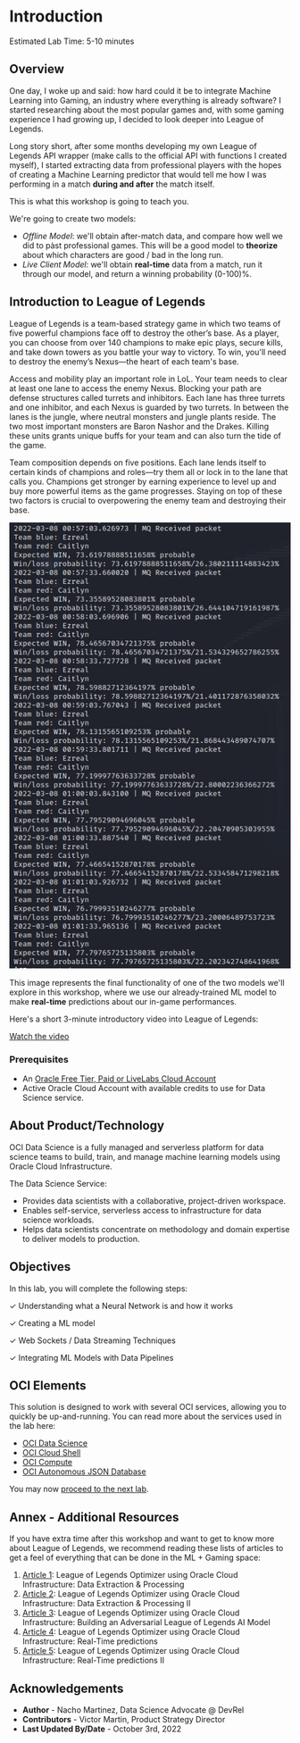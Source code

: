 # Introduction

Estimated Lab Time: 5-10 minutes

## Overview

One day, I woke up and said: how hard could it be to integrate Machine Learning into Gaming, an industry where everything is already software? I started researching about the most popular games and, with some gaming experience I had growing up, I decided to look deeper into League of Legends.

Long story short, after some months developing my own League of Legends API wrapper (make calls to the official API with functions I created myself), I started extracting data from professional players with the hopes of creating a Machine Learning predictor that would tell me how I was performing in a match **during and after** the match itself.

This is what this workshop is going to teach you.

We're going to create two models:
- _Offline Model_: we'll obtain after-match data, and compare how well we did to pàst professional games. This will be a good model to **theorize** about which characters are good / bad in the long run.
- _Live Client Model_: we'll obtain **real-time** data from a match, run it through our model, and return a winning probability (0-100)%.

## Introduction to League of Legends

League of Legends is a team-based strategy game in which two teams of five powerful champions face off to destroy the other’s base. As a player, you can choose from over 140 champions to make epic plays, secure kills, and take down towers as you battle your way to victory. To win, you'll need to destroy the enemy’s Nexus—the heart of each team's base.

Access and mobility play an important role in LoL. Your team needs to clear at least one lane to access the enemy Nexus. Blocking your path are defense structures called turrets and inhibitors. Each lane has three turrets and one inhibitor, and each Nexus is guarded by two turrets. In between the lanes is the jungle, where neutral monsters and jungle plants reside. The two most important monsters are Baron Nashor and the Drakes. Killing these units grants unique buffs for your team and can also turn the tide of the game.

Team composition depends on five positions. Each lane lends itself to certain kinds of champions and roles—try them all or lock in to the lane that calls you. Champions get stronger by earning experience to level up and buy more powerful items as the game progresses. Staying on top of these two factors is crucial to overpowering the enemy team and destroying their base.

![Bought Items](images/bought_items.jpg)

This image represents the final functionality of one of the two models we'll explore in this workshop, where we use our already-trained ML model to make __real-time__ predictions about our in-game performances. 

Here's a short 3-minute introductory video into League of Legends:

[Watch the video](youtube:OfYU4gbk13w)

### Prerequisites

* An [Oracle Free Tier, Paid or LiveLabs Cloud Account](https://signup.cloud.oracle.com/?language=en&sourceType=:ow:de:ce::::RC_WWMK220210P00063:LoL_handsonLab_introduction&intcmp=:ow:de:ce::::RC_WWMK220210P00063:LoL_handsonLab_introduction)
* Active Oracle Cloud Account with available credits to use for Data Science service.

## About Product/Technology

OCI Data Science is a fully managed and serverless platform for data science teams to build, train, and manage machine learning models using Oracle Cloud Infrastructure.

The Data Science Service:

- Provides data scientists with a collaborative, project-driven workspace.
- Enables self-service, serverless access to infrastructure for data science workloads.
- Helps data scientists concentrate on methodology and domain expertise to deliver models to production.

## Objectives

In this lab, you will complete the following steps:

&check; Understanding what a Neural Network is and how it works

&check; Creating a ML model

&check; Web Sockets / Data Streaming Techniques 

&check; Integrating ML Models with Data Pipelines


## OCI Elements

This solution is designed to work with several OCI services, allowing you to quickly be up-and-running. You can read more about the services used in the lab here:

- [OCI Data Science](https://www.oracle.com/artificial-intelligence/data-science/)
- [OCI Cloud Shell](https://docs.oracle.com/en-us/iaas/Content/API/Concepts/cloudshellintro.htm)
- [OCI Compute](https://www.oracle.com/cloud/compute/)
- [OCI Autonomous JSON Database](https://www.oracle.com/autonomous-database/autonomous-json-database/)


You may now [proceed to the next lab](#next).

## Annex - Additional Resources
If you have extra time after this workshop and want to get to know more about League of Legends, we recommend reading these lists of articles to get a feel of everything that can be done in the ML + Gaming space:

1. [Article 1](https://github.com/oracle-devrel/leagueoflegends-optimizer/blob/livelabs/articles/article1.md): League of Legends Optimizer using Oracle Cloud Infrastructure: Data Extraction & Processing
2. [Article 2](https://github.com/oracle-devrel/leagueoflegends-optimizer/blob/livelabs/articles/article2.md): League of Legends Optimizer using Oracle Cloud Infrastructure: Data Extraction & Processing II
3. [Article 3](https://github.com/oracle-devrel/leagueoflegends-optimizer/blob/livelabs/articles/article3.md): League of Legends Optimizer using Oracle Cloud Infrastructure: Building an Adversarial League of Legends AI Model
4. [Article 4](https://github.com/oracle-devrel/leagueoflegends-optimizer/blob/livelabs/articles/article4.md): League of Legends Optimizer using Oracle Cloud Infrastructure: Real-Time predictions
5. [Article 5](https://github.com/oracle-devrel/leagueoflegends-optimizer/blob/livelabs/articles/article5.md): League of Legends Optimizer using Oracle Cloud Infrastructure: Real-Time predictions II


## Acknowledgements

* **Author** - Nacho Martinez, Data Science Advocate @ DevRel
* **Contributors** -  Victor Martin, Product Strategy Director
* **Last Updated By/Date** - October 3rd, 2022
